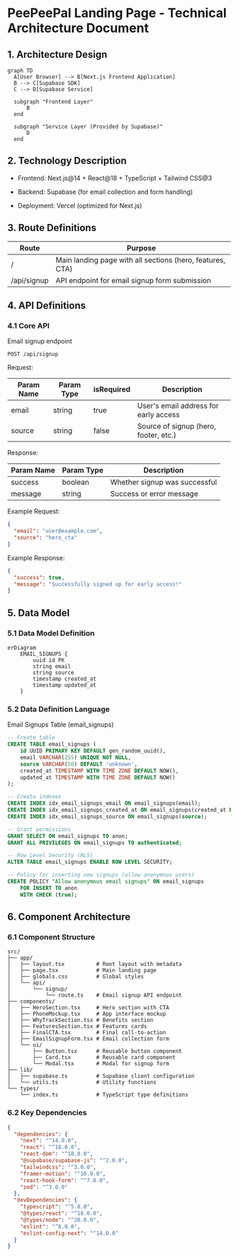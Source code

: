 # PeePeePal Landing Page - Technical Architecture Document

## 1. Architecture Design

```mermaid
graph TD
  A[User Browser] --> B[Next.js Frontend Application]
  B --> C[Supabase SDK]
  C --> D[Supabase Service]

  subgraph "Frontend Layer"
      B
  end

  subgraph "Service Layer (Provided by Supabase)"
      D
  end
```

## 2. Technology Description

* Frontend: Next.js\@14 + React\@18 + TypeScript + Tailwind CSS\@3

* Backend: Supabase (for email collection and form handling)

* Deployment: Vercel (optimized for Next.js)

## 3. Route Definitions

| Route       | Purpose                                                   |
| ----------- | --------------------------------------------------------- |
| /           | Main landing page with all sections (hero, features, CTA) |
| /api/signup | API endpoint for email signup form submission             |

## 4. API Definitions

### 4.1 Core API

Email signup endpoint

```
POST /api/signup
```

Request:

| Param Name | Param Type | isRequired | Description                           |
| ---------- | ---------- | ---------- | ------------------------------------- |
| email      | string     | true       | User's email address for early access |
| source     | string     | false      | Source of signup (hero, footer, etc.) |

Response:

| Param Name | Param Type | Description                   |
| ---------- | ---------- | ----------------------------- |
| success    | boolean    | Whether signup was successful |
| message    | string     | Success or error message      |

Example Request:

```json
{
  "email": "user@example.com",
  "source": "hero_cta"
}
```

Example Response:

```json
{
  "success": true,
  "message": "Successfully signed up for early access!"
}
```

## 5. Data Model

### 5.1 Data Model Definition

```mermaid
erDiagram
    EMAIL_SIGNUPS {
        uuid id PK
        string email
        string source
        timestamp created_at
        timestamp updated_at
    }
```

### 5.2 Data Definition Language

Email Signups Table (email\_signups)

```sql
-- Create table
CREATE TABLE email_signups (
    id UUID PRIMARY KEY DEFAULT gen_random_uuid(),
    email VARCHAR(255) UNIQUE NOT NULL,
    source VARCHAR(50) DEFAULT 'unknown',
    created_at TIMESTAMP WITH TIME ZONE DEFAULT NOW(),
    updated_at TIMESTAMP WITH TIME ZONE DEFAULT NOW()
);

-- Create indexes
CREATE INDEX idx_email_signups_email ON email_signups(email);
CREATE INDEX idx_email_signups_created_at ON email_signups(created_at DESC);
CREATE INDEX idx_email_signups_source ON email_signups(source);

-- Grant permissions
GRANT SELECT ON email_signups TO anon;
GRANT ALL PRIVILEGES ON email_signups TO authenticated;

-- Row Level Security (RLS)
ALTER TABLE email_signups ENABLE ROW LEVEL SECURITY;

-- Policy for inserting new signups (allow anonymous users)
CREATE POLICY "Allow anonymous email signups" ON email_signups
    FOR INSERT TO anon
    WITH CHECK (true);
```

## 6. Component Architecture

### 6.1 Component Structure

```
src/
├── app/
│   ├── layout.tsx          # Root layout with metadata
│   ├── page.tsx            # Main landing page
│   ├── globals.css         # Global styles
│   └── api/
│       └── signup/
│           └── route.ts    # Email signup API endpoint
├── components/
│   ├── HeroSection.tsx     # Hero section with CTA
│   ├── PhoneMockup.tsx     # App interface mockup
│   ├── WhyTrackSection.tsx # Benefits section
│   ├── FeaturesSection.tsx # Features cards
│   ├── FinalCTA.tsx        # Final call-to-action
│   ├── EmailSignupForm.tsx # Email collection form
│   └── ui/
│       ├── Button.tsx      # Reusable button component
│       ├── Card.tsx        # Reusable card component
│       └── Modal.tsx       # Modal for signup form
├── lib/
│   ├── supabase.ts         # Supabase client configuration
│   └── utils.ts            # Utility functions
└── types/
    └── index.ts            # TypeScript type definitions
```

### 6.2 Key Dependencies

```json
{
  "dependencies": {
    "next": "^14.0.0",
    "react": "^18.0.0",
    "react-dom": "^18.0.0",
    "@supabase/supabase-js": "^2.0.0",
    "tailwindcss": "^3.0.0",
    "framer-motion": "^10.0.0",
    "react-hook-form": "^7.0.0",
    "zod": "^3.0.0"
  },
  "devDependencies": {
    "typescript": "^5.0.0",
    "@types/react": "^18.0.0",
    "@types/node": "^20.0.0",
    "eslint": "^8.0.0",
    "eslint-config-next": "^14.0.0"
  }
}
```

